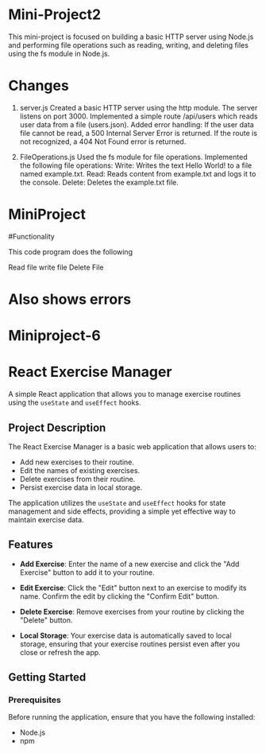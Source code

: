 # Mini-Project2 

This mini-project is focused on building a basic HTTP server using Node.js and performing file operations such as reading, writing, and deleting files using the fs module in Node.js.

# Changes

1. server.js
Created a basic HTTP server using the http module.
The server listens on port 3000.
Implemented a simple route /api/users which reads user data from a file (users.json).
Added error handling: If the user data file cannot be read, a 500 Internal Server Error is returned. If the route is not recognized, a 404 Not Found error is returned.

2. FileOperations.js
Used the fs module for file operations.
Implemented the following file operations:
Write: Writes the text Hello World! to a file named example.txt.
Read: Reads content from example.txt and logs it to the console.
Delete: Deletes the example.txt file.


# MiniProject

#Functionality

This code program does the following

Read file
write file
Delete File

# Also shows errors

# Miniproject-6 

# React Exercise Manager

A simple React application that allows you to manage exercise routines using the `useState` and `useEffect` hooks.


## Project Description

The React Exercise Manager is a basic web application that allows users to:

- Add new exercises to their routine.
- Edit the names of existing exercises.
- Delete exercises from their routine.
- Persist exercise data in local storage.

The application utilizes the `useState` and `useEffect` hooks for state management and side effects, providing a simple yet effective way to maintain exercise data.

## Features

- **Add Exercise**: Enter the name of a new exercise and click the "Add Exercise" button to add it to your routine.

- **Edit Exercise**: Click the "Edit" button next to an exercise to modify its name. Confirm the edit by clicking the "Confirm Edit" button.

- **Delete Exercise**: Remove exercises from your routine by clicking the "Delete" button.

- **Local Storage**: Your exercise data is automatically saved to local storage, ensuring that your exercise routines persist even after you close or refresh the app.

## Getting Started

### Prerequisites

Before running the application, ensure that you have the following installed:
- Node.js
- npm

